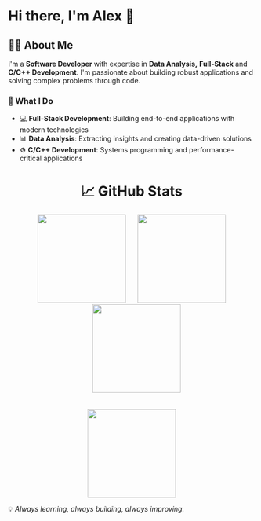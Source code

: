 # Hi there, I'm Alex 👋

## 👨‍💻 About Me

I'm a **Software Developer** with expertise in **Data Analysis,** **Full-Stack** and **C/C++ Development**. I'm passionate about building robust applications and solving complex problems through code.

### 🚀 What I Do

- 💻 **Full-Stack Development**: Building end-to-end applications with modern technologies
- 📊 **Data Analysis**: Extracting insights and creating data-driven solutions
- ⚙️ **C/C++ Development**: Systems programming and performance-critical applications
  
<h1 align="center">📈 GitHub Stats</h1>

<p align="center">
  <img height="180em" src="https://github-readme-stats.vercel.app/api/top-langs/?username=adiaz-uf&layout=compact&theme=radical">
  <img height="180em" style="margin-left: 20px;" src="https://github-readme-streak-stats.herokuapp.com/?user=adiaz-uf&theme=radical&hide_border=false">
  <img height="180em" style="margin-left: 20px;" src="https://github-readme-stats.vercel.app/api?username=adiaz-uf&show_icons=true&theme=radical">
</p>

<p align="center">
  <img height="180em" style="margin-top: 20px;" src="https://ghchart.rshah.org/adiaz-uf">
</p>

💡 *Always learning, always building, always improving.*
